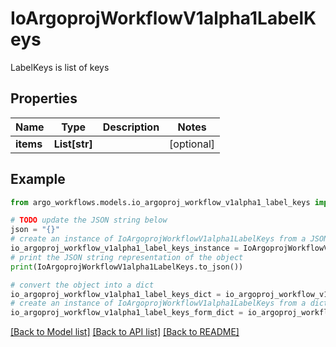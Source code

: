 # IoArgoprojWorkflowV1alpha1LabelKeys

LabelKeys is list of keys

## Properties

Name | Type | Description | Notes
------------ | ------------- | ------------- | -------------
**items** | **List[str]** |  | [optional] 

## Example

```python
from argo_workflows.models.io_argoproj_workflow_v1alpha1_label_keys import IoArgoprojWorkflowV1alpha1LabelKeys

# TODO update the JSON string below
json = "{}"
# create an instance of IoArgoprojWorkflowV1alpha1LabelKeys from a JSON string
io_argoproj_workflow_v1alpha1_label_keys_instance = IoArgoprojWorkflowV1alpha1LabelKeys.from_json(json)
# print the JSON string representation of the object
print(IoArgoprojWorkflowV1alpha1LabelKeys.to_json())

# convert the object into a dict
io_argoproj_workflow_v1alpha1_label_keys_dict = io_argoproj_workflow_v1alpha1_label_keys_instance.to_dict()
# create an instance of IoArgoprojWorkflowV1alpha1LabelKeys from a dict
io_argoproj_workflow_v1alpha1_label_keys_form_dict = io_argoproj_workflow_v1alpha1_label_keys.from_dict(io_argoproj_workflow_v1alpha1_label_keys_dict)
```
[[Back to Model list]](../README.md#documentation-for-models) [[Back to API list]](../README.md#documentation-for-api-endpoints) [[Back to README]](../README.md)


